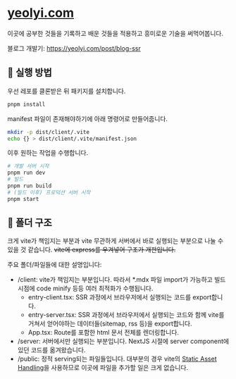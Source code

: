 # [yeolyi.com](https://yeolyi.com)

이곳에 공부한 것들을 기록하고 배운 것들을 적용하고 흥미로운 기술을 써먹어봅니다.

블로그 개발기: https://yeolyi.com/post/blog-ssr

## 🚀 실행 방법

우선 레포를 클론받은 뒤 패키지를 설치합니다.

```sh
pnpm install
```

manifest 파일이 존재해야하기에 아래 명령어로 만들어줍니다.

```sh
mkdir -p dist/client/.vite
echo {} > dist/client/.vite/manifest.json
```

이후 원하는 작업을 수행합니다.

```sh
# 개발 서버 시작
pnpm run dev
# 빌드
pnpm run build
# (빌드 이후) 프로덕션 서버 시작
pnpm start
```

## 📁 폴더 구조

크게 vite가 책임지는 부분과 vite 무관하게 서버에서 바로 실행되는 부분으로 나눌
수 있을 것 같습니다. ~~vite에 express를 우겨넣어 구조가 개판입니다.~~

주요 폴더/파일들에 대한 설명입니다:

- /client: vite가 책임지는 부분입니다. 따라서 \*.mdx 파일 import가 가능하고 빌드
  시점에 code minify 등등 여러 최적화가 수행됩니다.
  - entry-client.tsx: SSR 과정에서 브라우저에서 실행되는 코드를 export합니다.
  - entry-server.tsx: SSR 과정에서 브라우저에서 실행되는 코드와 함께 vite를
    거쳐서 얻어야하는 데이터들(sitemap, rss 등)을 export합니다.
  - App.tsx: Route를 포함한 html 문서 전체를 렌더링합니다.
- /server: 서버에서만 실행되는 부분입니다. NextJS 시절에 server component에 있던
  코드를 옮겨왔습니다.
- /public: 정적 serving되는 파일들입니다. 대부분의 경우 vite의
  [Static Asset Handling](https://vitejs.dev/guide/assets)을 사용하므로 이곳에
  파일을 추가할 일은 크게 없습니다.
